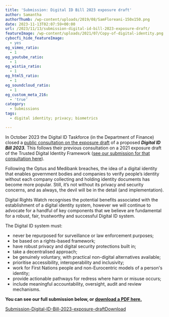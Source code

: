 ```yaml
---
title: 'Submission: Digital ID Bill 2023 exposure draft'
author: Samantha
authorThumb: /wp-content/uploads/2019/08/SamFloreani-150x150.png
date: 2023-11-13T02:07:59+00:00
url: /2023/11/13/submission-digital-id-bill-2023-exposure-draft/
featureImage: /wp-content/uploads/2021/07/Copy-of-digital-identity.png
cybocfi_hide_featureImage:
  - yes
eg_vimeo_ratio:
  - 1
eg_youtube_ratio:
  - 1
eg_wistia_ratio:
  - 1
eg_html5_ratio:
  - 1
eg_soundcloud_ratio:
  - 1
eg_custom_meta_216:
  - 'true'
category:
  - Submissions
tags:
  - digital identity; privacy; biometrics

---
```

In October 2023 the Digital ID Taskforce (in the Department of Finance) closed a <span style="text-decoration: underline;"><a href="https://www.finance.gov.au/about-us/news/2023/digital-identity-bill-2023-consultation" target="_blank" rel="noreferrer noopener">public consultation on the exposure draft</a></span> of a proposed **_Digital ID Bill 2023._** This follows their previous consultation on a 2021 exposure draft of the Trusted Digital Identity Framework (<span style="text-decoration: underline;"><a href="https://digitalrightswatch.org.au/2021/10/28/submission-digital-identity-exposure-draft/" target="_blank" rel="noreferrer noopener">see our submission for that consultation here</a></span>).

Following the Optus and Medibank breaches, the idea of a digital identity that enables government bodies and companies to verify people&#8217;s identity without each company collecting and holding identity documents has become more popular. Still, it&#8217;s not without its privacy and security concerns, and as always, the devil will be in the detail (and implementation).

Digital Rights Watch recognises the potential benefits associated with the establishment of a digital identity system, however we will continue to advocate for a handful of key components that we believe are fundamental for a robust, fair, trustworthy and successful Digital ID system.

The Digital ID system must:

  * never be repurposed for surveillance or law enforcement purposes;
  * be based on a rights-based framework;
  * have robust privacy and digital security protections built in;
  * take a decentralised approach;
  * be genuinely voluntary, with practical non-digital alternatives available;
  * prioritise accessibility, interoperability and inclusivity;
  * work for First Nations people and non-Eurocentric models of a person's identity;
  * provide actionable pathways for redress where harm or misuse occurs;
  * include meaningful accountability, oversight, audit and review mechanisms.

**You can see our full submission below, or <span style="text-decoration: underline;"><a href="/wp-content/uploads/2023/11/Submission-Digital-ID-Bill-2023-exposure-draft.pdf" target="_blank" rel="noreferrer noopener">download a PDF here.</a></span>**

<div data-wp-interactive="" class="wp-block-file">
  <a id="wp-block-file--media-93829f2e-cf85-47fd-b09b-bb0818547833" href="/wp-content/uploads/2023/11/Submission-Digital-ID-Bill-2023-exposure-draft.pdf">Submission-Digital-ID-Bill-2023-exposure-draft</a><a href="/wp-content/uploads/2023/11/Submission-Digital-ID-Bill-2023-exposure-draft.pdf" class="wp-block-file__button wp-element-button" download aria-describedby="wp-block-file--media-93829f2e-cf85-47fd-b09b-bb0818547833">Download</a>
</div>

